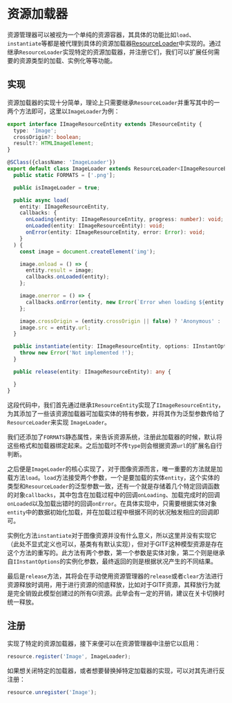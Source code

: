 # 资源加载器

资源管理器可以被视为一个单纯的资源容器，其具体的功能比如`load`、`instantiate`等都是被代理到具体的资源加载器[ResourceLoader](../../document/classes/resourceloader)中实现的。通过继承`ResourceLoader`实现特定的资源加载器，并注册它们，我们可以扩展任何需要的资源类型的加载、实例化等等功能。

## 实现

资源加载器的实现十分简单，理论上只需要继承`ResourceLoader`并重写其中的一两个方法即可，这里以`ImageLoader`为例：  

```ts
export interface IImageResourceEntity extends IResourceEntity {
  type: 'Image';
  crossOrigin?: boolean;
  result?: HTMLImageElement;
}

@SClass({className: 'ImageLoader'})
export default class ImageLoader extends ResourceLoader<IImageResourceEntity> {
  public static FORMATS = ['.png'];

  public isImageLoader = true;

  public async load(
    entity: IImageResourceEntity,
    callbacks: {
      onLoading(entity: IImageResourceEntity, progress: number): void;
      onLoaded(entity: IImageResourceEntity): void;
      onError(entity: IImageResourceEntity, error: Error): void;
    }
  ) {
    const image = document.createElement('img');

    image.onload = () => {
      entity.result = image;
      callbacks.onLoaded(entity);
    };

    image.onerror = () => {
      callbacks.onError(entity, new Error(`Error when loading ${entity.name}`));
    };

    image.crossOrigin = (entity.crossOrigin || false) ? 'Anonymous' : '';
    image.src = entity.url;
  }

  public instantiate(entity: IImageResourceEntity, options: IInstantOptions): any {
    throw new Error('Not implemented !');
  }

  public release(entity: IImageResourceEntity): any {

  }
}
```

这段代码中，我们首先通过继承`IResourceEntity`实现了`IImageResourceEntity`，为其添加了一些该资源加载器可加载实体的特有参数，并将其作为泛型参数传给了`ResourceLoader`来实现 `ImageLoader`。  

我们还添加了`FORMATS`静态属性，来告诉资源系统，注册此加载器的时候，默认将这些格式和加载器绑定起来。之后加载时不传`type`则会根据资源`url`的扩展名自行判断。

之后便是`ImageLoader`的核心实现了，对于图像资源而言，唯一重要的方法就是加载方法`load`。`load`方法接受两个参数，一个是要加载的实体`entity`，这个实体的类型和`ResourceLoader`的泛型参数一致，还有一个就是存储着几个特定回调函数的对象`callbacks`，其中包含在加载过程中的回调`onLoading`、加载完成时的回调`onLoaded`以及加载出错时的回调`onError`。在具体实现中，只需要根据实体对象`entity`中的数据初始化加载，并在加载过程中根据不同的状况触发相应的回调即可。

实例化方法`instantiate`对于图像资源并没有什么意义，所以这里并没有实现它（此处不显式定义也可以，基类有有默认实现），但对于GlTF这种模型资源是存在这个方法的重写的。此方法有两个参数，第一个参数是实体对象，第二个则是继承自`IInstantOptions`的实例化参数，最终返回的则是根据状况产生的不同结果。  

最后是`release`方法，其将会在手动使用资源管理器的`release`或者`clear`方法进行资源释放时调用，用于进行资源的彻底释放，比如对于GlTF资源，其释放行为就是完全销毁此模型创建过的所有Gl资源。此举会有一定的开销，建议在关卡切换时统一释放。

## 注册

实现了特定的资源加载器，接下来便可以在资源管理器中注册它以启用：  

```ts
resource.register('Image', ImageLoader);
```

如果想关闭特定的加载器，或者想要替换掉特定加载器的实现，可以对其先进行反注册：  

```ts
resource.unregister('Image');
```
